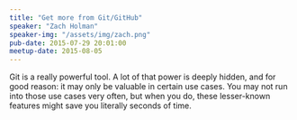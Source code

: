 ```yaml
---
title: "Get more from Git/GitHub"
speaker: "Zach Holman"
speaker-img: "/assets/img/zach.png"
pub-date: 2015-07-29 20:01:00
meetup-date: 2015-08-05
---
```


Git is a really powerful tool. A lot of that power is deeply hidden, and for good reason: it may only be valuable in certain use cases. You may not run into those use cases very often, but when you do, these lesser-known features might save you literally seconds of time.
